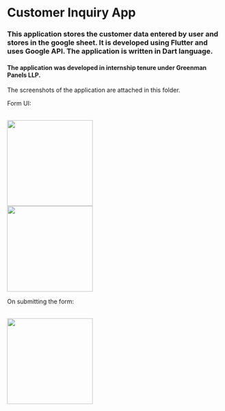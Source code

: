 <h1> Customer Inquiry App </h1>

<h3> This application stores the customer data entered by user and stores in the google sheet. It is developed using Flutter and uses Google API. The application is written in Dart language.</h3>

<h4> The application was developed in internship tenure under Greenman Panels LLP. </h4>

The screenshots of the application are attached in this folder.

<p>Form UI: </p>
<br>
<img src="https://github.com/rut00/customer_inquiry/blob/main/Screenshots/form_ui_1.png" width=200>
<br>
<img src="https://github.com/rut00/customer_inquiry/blob/main/Screenshots/form_ui_2.png" width=200>
<br>
<p>On submitting the form: </p>
<br>
<img src="https://github.com/rut00/customer_inquiry/blob/main/Screenshots/submission_page.png" width=200>
